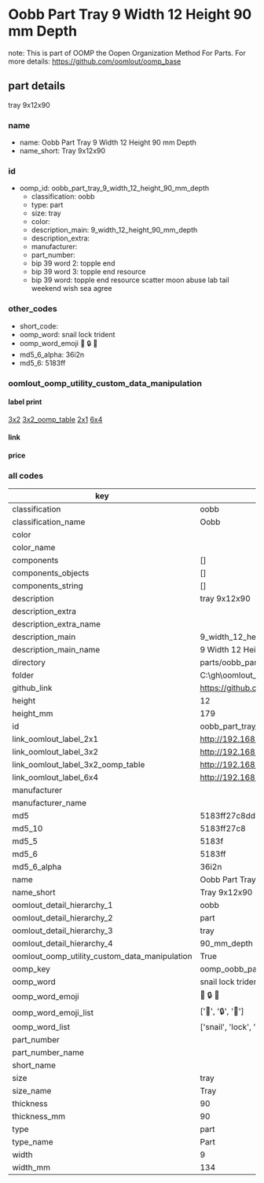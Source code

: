 # Oobb Part Tray 9 Width 12 Height 90 mm Depth  

note: This is part of OOMP the Oopen Organization Method For Parts. For more details: https://github.com/oomlout/oomp_base

##  part details
  



tray 9x12x90



### name
* name: Oobb Part Tray 9 Width 12 Height 90 mm Depth
* name_short: Tray 9x12x90 
### id
* oomp_id: oobb_part_tray_9_width_12_height_90_mm_depth
  * classification: oobb
  * type: part
  * size: tray
  * color: 
  * description_main: 9_width_12_height_90_mm_depth
  * description_extra: 
  * manufacturer: 
  * part_number: 
  * bip 39 word 2: topple end
  * bip 39 word 3: topple end resource
  * bip 39 word: topple end resource scatter moon abuse lab tail weekend wish sea agree

### other_codes
* short_code: 
* oomp_word: snail lock trident
* oomp_word_emoji :snail: :lock: :trident:
* md5_6_alpha: 36i2n
* md5_6: 5183ff






### oomlout_oomp_utility_custom_data_manipulation
#### label print
[3x2](http://192.168.1.245:1112/?label=oomp%2036i2n)
[3x2_oomp_table](http://192.168.1.108:1112/?label=oomp%2036i2n)
[2x1](http://192.168.1.242:1112/?label=oomp%2036i2n)
[6x4](http://192.168.1.55:1112/?label=oomp%2036i2n)    

#### link

                              

#### price







### all codes 
| key | value |  
| --- | --- |  
| classification | oobb |  
| classification_name | Oobb |  
| color |  |  
| color_name |  |  
| components | [] |  
| components_objects | [] |  
| components_string | [] |  
| description | tray 9x12x90 |  
| description_extra |  |  
| description_extra_name |  |  
| description_main | 9_width_12_height_90_mm_depth |  
| description_main_name | 9 Width 12 Height 90 mm Depth |  
| directory | parts/oobb_part_tray_9_width_12_height_90_mm_depth |  
| folder | C:\gh\oomlout_oobb_version_4_generated_parts\parts\oobb_part_tray_9_width_12_height_90_mm_depth |  
| github_link | https://github.com/oomlout/oomlout_oomp_part_src/tree/main/parts/oobb_part_tray_9_width_12_height_90_mm_depth |  
| height | 12 |  
| height_mm | 179 |  
| id | oobb_part_tray_9_width_12_height_90_mm_depth |  
| link_oomlout_label_2x1 | http://192.168.1.242:1112/?label=oomp%2036i2n |  
| link_oomlout_label_3x2 | http://192.168.1.245:1112/?label=oomp%2036i2n |  
| link_oomlout_label_3x2_oomp_table | http://192.168.1.108:1112/?label=oomp%2036i2n |  
| link_oomlout_label_6x4 | http://192.168.1.55:1112/?label=oomp%2036i2n |  
| manufacturer |  |  
| manufacturer_name |  |  
| md5 | 5183ff27c8dd4f8004c7cc076f126729 |  
| md5_10 | 5183ff27c8 |  
| md5_5 | 5183f |  
| md5_6 | 5183ff |  
| md5_6_alpha | 36i2n |  
| name | Oobb Part Tray 9 Width 12 Height 90 mm Depth |  
| name_short | Tray 9x12x90  |  
| oomlout_detail_hierarchy_1 | oobb |  
| oomlout_detail_hierarchy_2 | part |  
| oomlout_detail_hierarchy_3 | tray |  
| oomlout_detail_hierarchy_4 | 90_mm_depth |  
| oomlout_oomp_utility_custom_data_manipulation | True |  
| oomp_key | oomp_oobb_part_tray_9_width_12_height_90_mm_depth |  
| oomp_word | snail lock trident |  
| oomp_word_emoji | :snail: :lock: :trident: |  
| oomp_word_emoji_list | [':snail:', ':lock:', ':trident:'] |  
| oomp_word_list | ['snail', 'lock', 'trident'] |  
| part_number |  |  
| part_number_name |  |  
| short_name |  |  
| size | tray |  
| size_name | Tray |  
| thickness | 90 |  
| thickness_mm | 90 |  
| type | part |  
| type_name | Part |  
| width | 9 |  
| width_mm | 134 |  
